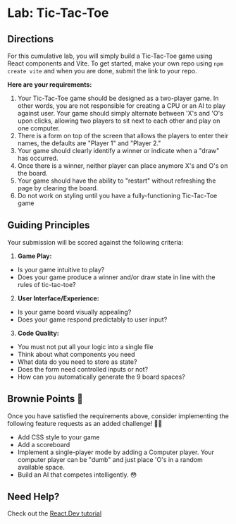 # Lab: Tic-Tac-Toe

## Directions
For this cumulative lab, you will simply build a Tic-Tac-Toe game using React components and Vite. To get started, make your own repo using `npm create vite` and when you are done, submit the link to your repo. 

**Here are your requirements:**

1. Your Tic-Tac-Toe game should be designed as a two-player game. In other words, you are not responsible for creating a CPU or an AI to play against user. Your game should simply alternate between 'X's and 'O's upon clicks, allowing two players to sit next to each other and play on one computer.
2. There is a form on top of the screen that allows the players to enter their names, the defaults are "Player 1" and "Player 2." 
3. Your game should clearly identify a winner or indicate when a "draw" has occurred.
4. Once there is a winner, neither player can place anymore X's and O's on the board.
5. Your game should have the ability to "restart" without refreshing the page by clearing the board.
6. Do not work on styling until you have a fully-functioning Tic-Tac-Toe game

## Guiding Principles
Your submission will be scored against the following criteria:
1. **Game Play:**
  * Is your game intuitive to play?
  * Does your game produce a winner and/or draw state in line with the rules of tic-tac-toe?
2. **User Interface/Experience:**
  * Is your game board visually appealing?
  * Does your game respond predictably to user input?
3. **Code Quality:**
  * You must not put all your logic into a single file
  * Think about what components you need
  * What data do you need to store as state?
  * Does the form need controlled inputs or not?
  * How can you automatically generate the 9 board spaces? 
  

## Brownie Points 🧁
Once you have satisfied the requirements above, consider implementing the following feature requests as an added challenge! 💪🏽
  * Add CSS style to your game
  * Add a scoreboard
  * Implement a single-player mode by adding a Computer player. Your computer player can be "dumb" and just place 'O's in a random available space.
  * Build an AI that competes intelligently. 😳

## Need Help?

Check out the [React.Dev tutorial](https://react.dev/learn/tutorial-tic-tac-toe)


